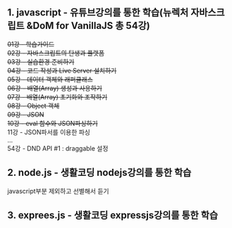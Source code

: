 ## 1.  javascript - 유튜브강의를 통한 학습(뉴렉처 자바스크립트 &DoM for VanillaJS 총 54강)

~~01강 - 학습가이드~~  
~~02강 - 자바스크립트의 탄생과 플랫폼~~  
~~03강 - 실습환경 준비하기~~  
~~04강 - 코드 작성과 Live Server 설치하기~~  
~~05강 - 데이터 객체와 래퍼클래스~~  
~~06강 - 배열(Array) 생성과 사용하기~~  
~~07강 - 배열(Array) 초기화와 조작하기~~  
~~08강 - Object 객체~~  
~~09강 - JSON~~    
~~10강 - eval 함수와 JSON파싱하기~~  
11강 - JSON파서를 이용한 파싱  
...  
54강 - DND API #1 : draggable 설정  



## 2.  node.js - 생활코딩 nodejs강의를 통한 학습 

javascript부분 제외하고 선별해서 듣기


## 3.  exprees.js - 생활코딩 expressjs강의를 통한 학습
